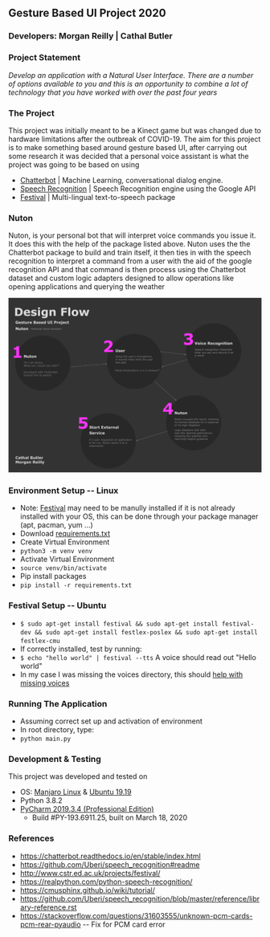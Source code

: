 ## Gesture Based UI Project  2020

### Developers: Morgan Reilly | Cathal Butler

### Project Statement
*Develop an application with a Natural User Interface. There are a number of options available to
you and this is an opportunity to combine a lot of technology that you have worked with over the
past four years*

### The Project
This project was initially meant to be a Kinect game but was changed due to hardware limitations after the outbreak of COVID-19.
The aim for this project is to make something based around gesture based UI, after carrying out some research it was decided that a
personal voice assistant is what the project was going to be based on using 
   * [Chatterbot](https://chatterbot.readthedocs.io/en/stable/) | Machine Learning, conversational dialog engine.
   * [Speech Recognition](https://pypi.org/project/SpeechRecognition/) | Speech Recognition engine using the Google API
   * [Festival](http://www.cstr.ed.ac.uk/projects/festival/) | Multi-lingual text-to-speech package
### Nuton
Nuton, is your personal bot that will interpret voice commands you issue it. It does this with the help of the package 
listed above. Nuton uses the the Chatterbot package to build and train itself, it then ties in with the speech recognition
to interpret a command from a user with the aid of the google recognition API and that command is then process using the 
Chatterbot dataset and custom logic adapters designed to allow operations like opening applications and querying the weather

![](uploads/nuton.png)


### Environment Setup -- Linux
* Note: [Festival](http://www.cstr.ed.ac.uk/projects/festival/) may need to be manully installed if it is not already
installed with your OS, this can be done through your package manager (apt, pacman, yum ...)
* Download [requirements.txt](/requirements.txt)
* Create Virtual Environment
* `python3 -m venv venv`
* Activate Virtual Environment
* `source venv/bin/activate`
* Pip install packages
* `pip install -r requirements.txt`

### Festival Setup -- Ubuntu
* `$ sudo apt-get install festival && sudo apt-get install festival-dev && sudo apt-get install festlex-poslex && sudo apt-get install festlex-cmu`
* If correctly installed, test by running:
* `$ echo "hello world" | festival --tts`  A voice should read out "Hello world"
* In my case I was missing the voices directory, this should [help with missing voices](https://ubuntuforums.org/showthread.php?t=677277)

### Running The Application
* Assuming correct set up and activation of environment
* In root directory, type:
* `python main.py`

### Development & Testing
This project was developed and tested on
* OS: [Manjaro Linux](https://manjaro.org/download/official/kde/) & [Ubuntu 19.19](https://ubuntu.com/)
* Python 3.8.2
* [PyCharm 2019.3.4 (Professional Edition)](https://www.jetbrains.com/pycharm/)
  - Build #PY-193.6911.25, built on March 18, 2020
  
### References
 * https://chatterbot.readthedocs.io/en/stable/index.html
 * https://github.com/Uberi/speech_recognition#readme
 * http://www.cstr.ed.ac.uk/projects/festival/
 * https://realpython.com/python-speech-recognition/
 * https://cmusphinx.github.io/wiki/tutorial/
 * https://github.com/Uberi/speech_recognition/blob/master/reference/library-reference.rst
 * https://stackoverflow.com/questions/31603555/unknown-pcm-cards-pcm-rear-pyaudio -- Fix for PCM card error
 

